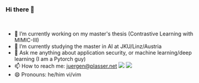 ### Hi there 👋

<br>

- 🔭 I’m currently working on my master's thesis (Contrastive Learning with MIMIC-III)
- 🌱 I’m currently studying the master in AI at JKU/Linz/Austria
- 💬 Ask me anything about application security, or machine learning/deep learning (I am a Pytorch guy)
- 📫 How to reach me: juergen@plasser.net [<img src="https://img.shields.io/badge/linkedin-%230077B5.svg?&style=for-the-badge&logo=linkedin&logoColor=white" />](https://www.linkedin.com/in/juergenplasser/) [<img src="https://img.shields.io/badge/twitter-%230077B5.svg?&style=for-the-badge&logo=twitter&logoColor=white" />](https://www.twitter.com/jplasser/)
- 😄 Pronouns: he/him vi/vim


<!--
**jplasser/jplasser** is a ✨ _special_ ✨ repository because its `README.md` (this file) appears on your GitHub profile.

Here are some ideas to get you started:

- 🔭 I’m currently working on ...
- 🌱 I’m currently learning ...
- 👯 I’m looking to collaborate on ...
- 🤔 I’m looking for help with ...
- 💬 Ask me about ...
- 📫 How to reach me: ...
- 😄 Pronouns: ...
- ⚡ Fun fact: ...
-->
